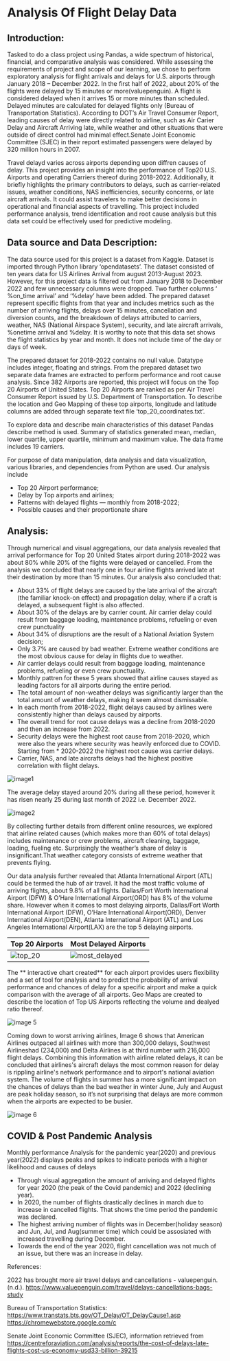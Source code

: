 # Analysis Of Flight Delay Data


## Introduction:
Tasked to do a class project using Pandas, a wide spectrum of historical, financial, and comparative analysis was considered. While assessing the requirements of project and scope of our learning, we chose to perform exploratory analysis for flight arrivals and delays for U.S. airports through January 2018 – December 2022. In the first half of 2022, about 20% of the flights were delayed by 15 minutes or more(valuepenguin). A flight is considered delayed when it arrives 15 or more minutes than scheduled.  Delayed minutes are calculated for delayed flights only (Bureau of Transportation Statistics). According to DOT’s Air Travel Consumer Report, leading causes of delay were directly related to airline, such as Air Carier Delay and Aircraft Arriving late, while weather and other situations that were outside of direct control had minimal effect.Senate Joint Economic Committee (SJEC) in their report estimated passengers were delayed by 320 million hours in 2007. 

Travel delayd varies across airports depending upon diffren causes of delay. This project provides an insight into the performance of Top20 U.S. Airports and operating Carriers thereof during 2018-2022. Additionally, it briefly highlights the primary contributors to delays, such as carrier-related issues, weather conditions, NAS inefficiencies, security concerns, or late aircraft arrivals. It could assist travelers to make better decisions in operational and financial aspects of travelling. This project included performance analysis, trend identification and root cause analysis but this data set could be effectively used for predictive modeling.

## Data source and Data Description:
The data source used for this project is a dataset from Kaggle. Dataset is imported through Python library ‘opendatasets’. The dataset consisted of ten years data for US Airlines Arrival from august 2013-August 2023. However, for this project data is filtered out from January 2018 to December 2022 and few unnecessary columns were dropped. Two further columns ‘ %on_time arrival’  and ‘%delay’ have been added. The prepared dataset represent specific flights from that year and includes metrics such as the number of arriving flights, delays over 15 minutes, cancellation and diversion counts, and the breakdown of delays attributed to carriers, weather, NAS (National Airspace System), security, and late aircraft arrivals,  %onetime arrival  and %delay. It is worthy to note that this data set shows the flight statistics by year and month. It does not include time of the day or days of week.

The prepared dataset for 2018-2022 contains no null value. Datatype includes integer, floating and strings. From the prepared dataset two separate data frames are extracted to perform performance and root cause analysis. Since 382 Airports are reported, this project will focus on the Top 20 Airports of United States.  Top 20 Airports are ranked as per Air Travel Consumer Report issued by U.S. Department of Transportation. To describe the location and Geo Mapping of these top airports, longitude and latitude columns are added through separate text file ‘top_20_coordinates.txt’.

To explore data and describe main characteristics of this dataset Pandas describe method is used.  Summary of statistics generated mean, median, lower quartile, upper quartile, minimum and maximum value. The data frame includes 19 carriers.

For purpose of data manipulation, data analysis and data visualization, various libraries, and dependencies from Python are used.
Our analysis include
        
* Top 20 Airport performance;
* Delay by Top airports and airlines;
* Patterns with delayed flights — monthly from 2018-2022;
* Possible causes and their proportionate share

## Analysis:

Through numerical and visual aggregations, our data analysis revealed that arrival performance for Top 20 United States airport during 2018-2022 was about 80%  while 20% of the flights were delayed or cancelled. From the analysis we concluded that nearly one in four airline flights arrived late at their destination by more than 15 minutes. Our analysis also concluded that:

* About 33% of flight delays are caused by the late arrival of the aircraft (the familiar knock-on effect) and propagation delay, where if a craft is delayed, a subsequent flight is also affected.
* About 30% of the delays are by carrier count. Air carrier delay could result from baggage loading, maintenance problems, refueling or even crew punctuality
* About 34% of disruptions are the result of a National Aviation System decision;
* Only 3.7% are caused by bad weather. Extreme weather conditions are the most obvious cause for delay in flights due to weather.
* Air carrier delays could result from baggage loading, maintenance problems, refueling or even crew punctuality.
* Monthly pattren for these 5 years showed that airline causes stayed as leading factors for all airports during the entire period. 
* The total amount of non-weather delays was significantly larger than the total amount of weather delays, making it seem almost dismissable.
* In each month from 2018-2022, flight delays caused by airlines were consistently higher than delays caused by airports.
* The overall trend for root cause delays was a decline from 2018-2020 and then an increase from 2022.
* Security delays were the highest root cause from 2018-2020, which were also the years where security was heavily enforced due to COVID. Starting from * 2020-2022 the highest root cause was carrier delays.
* Carrier, NAS, and late aircrafts delays had the highest positive correlation with flight delays.


![image1](snapshot_delay_by_cause.png)

 The average delay stayed around 20% during all these period, however it has risen nearly 25 during last month of 2022 i.e. December 2022.
 
 
![image2](fast_fact_chart.png)


By collecting further details from different online resources, we explored that airline related causes (which makes more than 60% of total delays) includes maintenance or crew problems, aircraft cleaning, baggage, loading, fueling etc.  Surprisingly the weather’s share of delay is insignificant.That weather category consists of extreme weather that prevents flying. 

Our data analysis further revealed that Atlanta International Airport (ATL) could be termed the hub of air travel. It had the most traffic volume of arriving flights, about 9.8% of all flights. Dallas/Fort Worth International Airport (DFW) & O’Hare International Airport(ORD)  has 8% of the volume share. However when it comes to most delaying airports, Dallas/Fort Worth International Airport (DFW), O’Hare International Airport(ORD), Denver International Airport(DEN), Atlanta International Airport (ATL)  and Los Angeles International Airport(LAX) are the top 5 delaying airports.


| Top 20 Airports                           | Most Delayed Airports                            |
| ----------------------------------- | ----------------------------------- |
| ![top_20](top_20_airports.png) | ![most_delayed](most_delaying_airports.png) |


        
The ** interactive chart created** for each airport provides users flexibility and a set of tool for analysis and to predict the probability of arrival performance and chances of delay for a specific airport and make a quick comparison with the average of all airports. Geo Maps are created to describe the location of Top US Airports reflecting the volume and dealyed ratio thereof.


![image 5](interactive_pie_chart.png)

Coming down to worst arriving airlines, Image 6 shows that American Airlines outpaced all airlines with more than 300,000 delays, Southwest Airlineshad (234,000) and Delta Airlines is at third number with 216,000 flight delays. Combining this information with airline related delays, it can be concluded that airlines's aircraft delays the most common reason for delay is rippling airline's network performance and to airport's national aviation system. The volume of flights in summer has a more significant impact on the chances of delays than the bad weather in winter June, July and August are peak holiday season, so it’s not surprising that delays are more common when the airports are expected to be busier. 

![image 6](problematic_airlines.png)


## COVID & Post Pandemic Analysis

Monthly performance Analysis for the pandemic year(2020) and previous year(2022) displays peaks and spikes to indicate periods with a higher likelihood and causes of delays


* Through visual aggregation the amount of arriving and delayed flights for year 2020 (the peak of the Covid pandemic) and 2022 (declining year).
* In 2020, the number of flights drastically declines in march due to increase in cancelled flights. That shows the time period the pandemic was declared.
* The highest arriving number of flights was in December(holiday season) and Jun, Jul, and Aug(summer time) which could be assosiated with increased travelling during December.
* Towards the end of the year 2020, flight cancellation was not much of an issue, but there was an increase in delay. 


References:

2022 has brought more air travel delays and cancellations - valuepenguin. (n.d.). https://www.valuepenguin.com/travel/delays-cancellations-bags-study 

Bureau of Transportation Statistics: https://www.transtats.bts.gov/OT_Delay/OT_DelayCause1.asp
https://chromewebstore.google.com/c

Senate Joint Economic Committee (SJEC), information retrieved from https://centreforaviation.com/analysis/reports/the-cost-of-delays-late-flights-cost-us-economy-usd33-billion-39215
